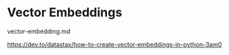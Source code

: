 # Vector Embeddings

vector-embedding.md

https://dev.to/datastax/how-to-create-vector-embeddings-in-python-3am0
